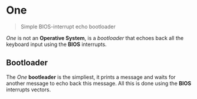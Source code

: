 # One

> Simple BIOS-interrupt echo bootloader

*One* is not an **Operative System**, is a *bootloader* that echoes back all
the keyboard input using the **BIOS** interrupts.

## Bootloader

The *One* **bootleader** is the simpliest, it prints a message and waits for
another message to echo back this message. All this is done using the **BIOS**
interrupts vectors.
